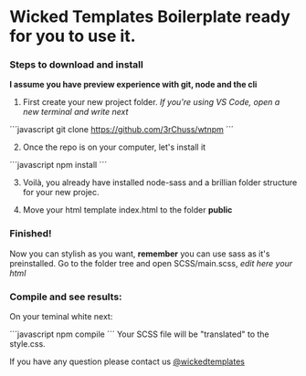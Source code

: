 # Wicked Templates Boilerplate ready for you to use it.

### Steps to download and install

**I assume you have preview experience with git, node and the cli**
1. First create your new project folder. *If you're using VS Code, open a new terminal and write next*

´´´javascript
git clone https://github.com/3rChuss/wtnpm
´´´

2. Once the repo is on your computer, let's install it

´´´javascript
npm install
´´´

3. Voilà, you already have installed node-sass and a brillian folder structure for your new projec.

4. Move your html template index.html to the folder **public**

### Finished!

Now you can stylish as you want, **remember** you can use sass as it's preinstalled.
Go to the folder tree and open SCSS/main.scss, *edit here your html*

### Compile and see results:

On your teminal white next:

´´´javascript
npm compile
´´´
Your SCSS file will be "translated" to the style.css.



If you have any question please contact us [@wickedtemplates](https://twitter.com/WickedTemplates)